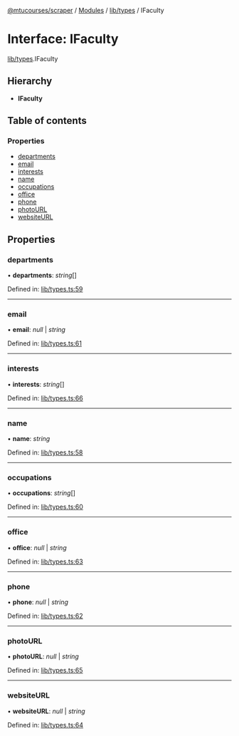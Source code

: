 [@mtucourses/scraper](../../README.md) / [Modules](../../modules.md) / [lib/types](../../modules/lib_types.md) / IFaculty

# Interface: IFaculty

[lib/types](../../modules/lib_types.md).IFaculty

## Hierarchy

* **IFaculty**

## Table of contents

### Properties

- [departments](types.ifaculty.md#departments)
- [email](types.ifaculty.md#email)
- [interests](types.ifaculty.md#interests)
- [name](types.ifaculty.md#name)
- [occupations](types.ifaculty.md#occupations)
- [office](types.ifaculty.md#office)
- [phone](types.ifaculty.md#phone)
- [photoURL](types.ifaculty.md#photourl)
- [websiteURL](types.ifaculty.md#websiteurl)

## Properties

### departments

• **departments**: *string*[]

Defined in: [lib/types.ts:59](https://github.com/Michigan-Tech-Courses/scrapper/blob/127e055/src/lib/types.ts#L59)

___

### email

• **email**: *null* \| *string*

Defined in: [lib/types.ts:61](https://github.com/Michigan-Tech-Courses/scrapper/blob/127e055/src/lib/types.ts#L61)

___

### interests

• **interests**: *string*[]

Defined in: [lib/types.ts:66](https://github.com/Michigan-Tech-Courses/scrapper/blob/127e055/src/lib/types.ts#L66)

___

### name

• **name**: *string*

Defined in: [lib/types.ts:58](https://github.com/Michigan-Tech-Courses/scrapper/blob/127e055/src/lib/types.ts#L58)

___

### occupations

• **occupations**: *string*[]

Defined in: [lib/types.ts:60](https://github.com/Michigan-Tech-Courses/scrapper/blob/127e055/src/lib/types.ts#L60)

___

### office

• **office**: *null* \| *string*

Defined in: [lib/types.ts:63](https://github.com/Michigan-Tech-Courses/scrapper/blob/127e055/src/lib/types.ts#L63)

___

### phone

• **phone**: *null* \| *string*

Defined in: [lib/types.ts:62](https://github.com/Michigan-Tech-Courses/scrapper/blob/127e055/src/lib/types.ts#L62)

___

### photoURL

• **photoURL**: *null* \| *string*

Defined in: [lib/types.ts:65](https://github.com/Michigan-Tech-Courses/scrapper/blob/127e055/src/lib/types.ts#L65)

___

### websiteURL

• **websiteURL**: *null* \| *string*

Defined in: [lib/types.ts:64](https://github.com/Michigan-Tech-Courses/scrapper/blob/127e055/src/lib/types.ts#L64)
